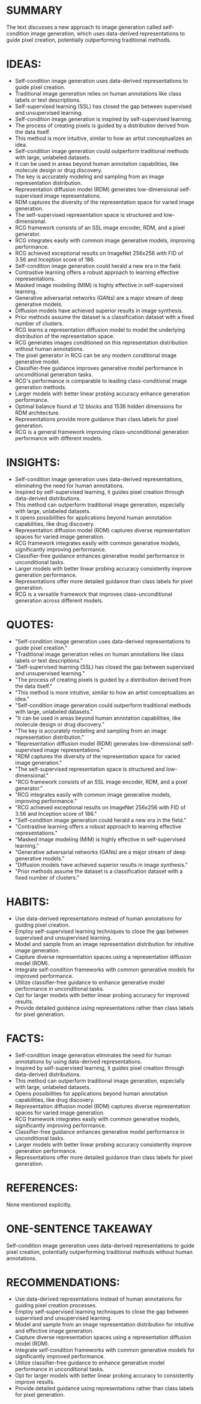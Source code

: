 # SUMMARY
The text discusses a new approach to image generation called self-condition image generation, which uses data-derived representations to guide pixel creation, potentially outperforming traditional methods.

# IDEAS:
- Self-condition image generation uses data-derived representations to guide pixel creation.
- Traditional image generation relies on human annotations like class labels or text descriptions.
- Self-supervised learning (SSL) has closed the gap between supervised and unsupervised learning.
- Self-condition image generation is inspired by self-supervised learning.
- The process of creating pixels is guided by a distribution derived from the data itself.
- This method is more intuitive, similar to how an artist conceptualizes an idea.
- Self-condition image generation could outperform traditional methods with large, unlabeled datasets.
- It can be used in areas beyond human annotation capabilities, like molecule design or drug discovery.
- The key is accurately modeling and sampling from an image representation distribution.
- Representation diffusion model (RDM) generates low-dimensional self-supervised image representations.
- RDM captures the diversity of the representation space for varied image generation.
- The self-supervised representation space is structured and low-dimensional.
- RCG framework consists of an SSL image encoder, RDM, and a pixel generator.
- RCG integrates easily with common image generative models, improving performance.
- RCG achieved exceptional results on ImageNet 256x256 with FID of 3.56 and Inception score of 186.
- Self-condition image generation could herald a new era in the field.
- Contrastive learning offers a robust approach to learning effective representations.
- Masked image modeling (MIM) is highly effective in self-supervised learning.
- Generative adversarial networks (GANs) are a major stream of deep generative models.
- Diffusion models have achieved superior results in image synthesis.
- Prior methods assume the dataset is a classification dataset with a fixed number of clusters.
- RCG learns a representation diffusion model to model the underlying distribution of the representation space.
- RCG generates images conditioned on this representation distribution without human annotations.
- The pixel generator in RCG can be any modern conditional image generative model.
- Classifier-free guidance improves generative model performance in unconditional generation tasks.
- RCG's performance is comparable to leading class-conditional image generation methods.
- Larger models with better linear probing accuracy enhance generation performance.
- Optimal balance found at 12 blocks and 1536 hidden dimensions for RDM architecture.
- Representations provide more guidance than class labels for pixel generation.
- RCG is a general framework improving class-unconditional generation performance with different models.

# INSIGHTS:
- Self-condition image generation uses data-derived representations, eliminating the need for human annotations.
- Inspired by self-supervised learning, it guides pixel creation through data-derived distributions.
- This method can outperform traditional image generation, especially with large, unlabeled datasets.
- It opens possibilities for applications beyond human annotation capabilities, like drug discovery.
- Representation diffusion model (RDM) captures diverse representation spaces for varied image generation.
- RCG framework integrates easily with common generative models, significantly improving performance.
- Classifier-free guidance enhances generative model performance in unconditional tasks.
- Larger models with better linear probing accuracy consistently improve generation performance.
- Representations offer more detailed guidance than class labels for pixel generation.
- RCG is a versatile framework that improves class-unconditional generation across different models.

# QUOTES:
- "Self-condition image generation uses data-derived representations to guide pixel creation."
- "Traditional image generation relies on human annotations like class labels or text descriptions."
- "Self-supervised learning (SSL) has closed the gap between supervised and unsupervised learning."
- "The process of creating pixels is guided by a distribution derived from the data itself."
- "This method is more intuitive, similar to how an artist conceptualizes an idea."
- "Self-condition image generation could outperform traditional methods with large, unlabeled datasets."
- "It can be used in areas beyond human annotation capabilities, like molecule design or drug discovery."
- "The key is accurately modeling and sampling from an image representation distribution."
- "Representation diffusion model (RDM) generates low-dimensional self-supervised image representations."
- "RDM captures the diversity of the representation space for varied image generation."
- "The self-supervised representation space is structured and low-dimensional."
- "RCG framework consists of an SSL image encoder, RDM, and a pixel generator."
- "RCG integrates easily with common image generative models, improving performance."
- "RCG achieved exceptional results on ImageNet 256x256 with FID of 3.56 and Inception score of 186."
- "Self-condition image generation could herald a new era in the field."
- "Contrastive learning offers a robust approach to learning effective representations."
- "Masked image modeling (MIM) is highly effective in self-supervised learning."
- "Generative adversarial networks (GANs) are a major stream of deep generative models."
- "Diffusion models have achieved superior results in image synthesis."
- "Prior methods assume the dataset is a classification dataset with a fixed number of clusters."

# HABITS:
- Use data-derived representations instead of human annotations for guiding pixel creation.
- Employ self-supervised learning techniques to close the gap between supervised and unsupervised learning.
- Model and sample from an image representation distribution for intuitive image generation.
- Capture diverse representation spaces using a representation diffusion model (RDM).
- Integrate self-condition frameworks with common generative models for improved performance.
- Utilize classifier-free guidance to enhance generative model performance in unconditional tasks.
- Opt for larger models with better linear probing accuracy for improved results.
- Provide detailed guidance using representations rather than class labels for pixel generation.

# FACTS:
- Self-condition image generation eliminates the need for human annotations by using data-derived representations.
- Inspired by self-supervised learning, it guides pixel creation through data-derived distributions.
- This method can outperform traditional image generation, especially with large, unlabeled datasets.
- Opens possibilities for applications beyond human annotation capabilities, like drug discovery.
- Representation diffusion model (RDM) captures diverse representation spaces for varied image generation.
- RCG framework integrates easily with common generative models, significantly improving performance.
- Classifier-free guidance enhances generative model performance in unconditional tasks.
- Larger models with better linear probing accuracy consistently improve generation performance.
- Representations offer more detailed guidance than class labels for pixel generation.

# REFERENCES:
None mentioned explicitly.

# ONE-SENTENCE TAKEAWAY
Self-condition image generation uses data-derived representations to guide pixel creation, potentially outperforming traditional methods without human annotations.

# RECOMMENDATIONS:
- Use data-derived representations instead of human annotations for guiding pixel creation processes.
- Employ self-supervised learning techniques to close the gap between supervised and unsupervised learning.
- Model and sample from an image representation distribution for intuitive and effective image generation.
- Capture diverse representation spaces using a representation diffusion model (RDM).
- Integrate self-condition frameworks with common generative models for significantly improved performance.
- Utilize classifier-free guidance to enhance generative model performance in unconditional tasks.
- Opt for larger models with better linear probing accuracy to consistently improve results.
- Provide detailed guidance using representations rather than class labels for pixel generation.